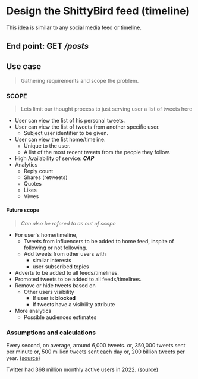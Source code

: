 # Design the ShittyBird feed (timeline)

This idea is similar to any social media feed or timeline.

## End point: **GET** ***/posts***

## Use case

> Gathering requirements and scope the problem.

### **SCOPE**

> Lets limit our thought process to just serving user a list of tweets here

- User can view the list of his personal tweets.
- User can view the list of tweets from another specific user.
  - Subject user identifier to be given.
- User can view the list home/timeline.
  - Unique to the user.
  - A list of the most recent tweets from the people they follow.
- High Availability of service: ***CAP***
- Analytics
  - Reply count
  - Shares (retweets)
  - Quotes
  - Likes
  - Viwes

#### Future scope

> *Can also be refered to as out of scope*

- For user's home/timeline,
  - Tweets from influencers to be added to home feed, inspite of following or not following.
  - Add tweets from other users with
    - similar interests
    - user subscribed topics
- Adverts to be added to all feeds/timelines.
- Promoted tweets to be added to all feeds/timelines.
- Remove or hide tweets based on
  - Other users visibility
    - If user is **blocked**
    - If tweets have a visibility attribute
- More analytics
  - Possible audiences estimates

### Assumptions and calculations

Every second, on average, around 6,000 tweets.
or, 350,000 tweets sent per minute
or, 500 million tweets sent each day
or, 200 billion tweets per year. [(source)](https://www.dsayce.com/social-media/tweets-day/)

Twitter had 368 million monthly active users in 2022. [(source)](https://www.businessofapps.com/data/twitter-statistics/)

